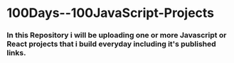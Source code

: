 # 100Days--100JavaScript-Projects

### In this Repository i will be uploading one or more Javascript or React projects that i build everyday including it's published links.
